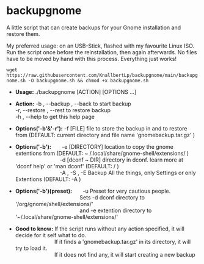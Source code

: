 # backupgnome
A little script that can create backups for your Gnome installation and restore them.

My preferred usage: on an USB-Stick, flashed with my favourite Linux ISO. Run the script once before the reinstallation, then again afterwards. No files have to be moved by hand with this process. Everything just works!

`wget https://raw.githubusercontent.com/KnallbertLp/backupgnome/main/backupgnome.sh -O backupgnome.sh && chmod +x backupgnome.sh`

* **Usage:** ./backupgnome [ACTION] [OPTIONS ...]

* **Action:**             	  -b , --backup , --back 	to start backup<br />
                      	-r, --restore , --rest 	to restore backup<br />
                    	  -h , --help             to get this help page<br />

* **Options('-b'&'-r'):** -f [FILE] file to store the backup in and to restore from  (DEFAULT: current directory and file name 'gnomebackup.tar.gz' )<br />
* **Options('-b'):**  -e [DIRECTORY] location to copy the gnome extentions from  (DEFAULT: ~ /.local/share/gnome-shell/extensions/ )<br />
         -d [dconf ~ DIR] directory in dconf. learn more at 'dconf help' or 'man dconf'  (DEFAULT: / )<br />
         -A , -S , -E Backup All the things, only Settings or only Extentions (DEFAULT: -A )
* **Options('-b')(preset):**  -u Preset for very cautious people. <br />            Sets -d dconf directory to '/org/gnome/shell/extensions/'<br />            and -e extention directory to '~/.local/share/gnome-shell/extensions/' <br />

* **Good to know:**		If the script runs without any action specified, it will decide for it self what to do.<br />
        If it finds a 'gnomebackup.tar.gz' in its directory, it will try to load it.<br />
        If it does not find any, it will start creating a new backup <br />
